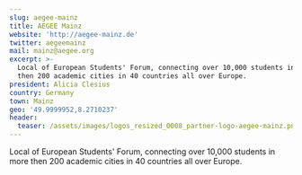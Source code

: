 ```yaml
---
slug: aegee-mainz
title: AEGEE Mainz
website: 'http://aegee-mainz.de'
twitter: aegeemainz
mail: mainz@aegee.org
excerpt: >-
  Local of European Students' Forum, connecting over 10,000 students in more
  then 200 academic cities in 40 countries all over Europe.
president: Alicia Clesius
country: Germany
town: Mainz
geo: '49.9999952,8.2710237'
header:
  teaser: /assets/images/logos_resized_0008_partner-logo-aegee-mainz.png
---
```

Local of European Students' Forum, connecting over 10,000 students in more then 200 academic cities in 40 countries all over Europe.
